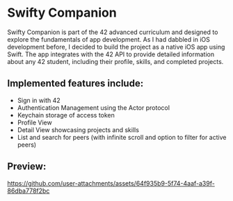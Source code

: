 # Swifty Companion

Swifty Companion is part of the 42 advanced curriculum and designed to explore the fundamentals of app development. As I had dabbled in iOS development before, I decided to build the project as a native iOS app using Swift. The app integrates with the 42 API to provide detailed information about any 42 student, including their profile, skills, and completed projects.

## Implemented features include:
- Sign in with 42
- Authentication Management using the Actor protocol
- Keychain storage of access token
- Profile View
- Detail View showcasing projects and skills
- List and search for peers (with infinite scroll and option to filter for active peers)


## Preview:
https://github.com/user-attachments/assets/64f935b9-5f74-4aaf-a39f-86dba778f2bc

